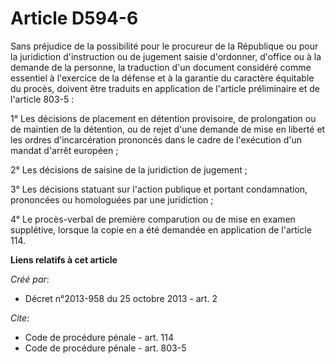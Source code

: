 # Article D594-6

Sans préjudice de la possibilité pour le procureur de la République ou pour la juridiction d'instruction ou de jugement
saisie d'ordonner, d'office ou à la demande de la personne, la traduction d'un document considéré comme essentiel à
l'exercice de la défense et à la garantie du caractère équitable du procès, doivent être traduits en application de l'article
préliminaire et de l'article 803-5 : 

1° Les décisions de placement en détention provisoire, de prolongation ou de maintien de la détention, ou de rejet d'une
demande de mise en liberté et les ordres d'incarcération prononcés dans le cadre de l'exécution d'un mandat d'arrêt
européen ; 

2° Les décisions de saisine de la juridiction de jugement ; 

3° Les décisions statuant sur l'action publique et portant condamnation, prononcées ou homologuées par une juridiction ; 

4° Le procès-verbal de première comparution ou de mise en examen supplétive, lorsque la copie en a été demandée en
application de l'article 114.

**Liens relatifs à cet article**

_Créé par_:

  - Décret n°2013-958 du 25 octobre 2013 - art. 2

_Cite_:

  - Code de procédure pénale - art. 114
  - Code de procédure pénale - art. 803-5
